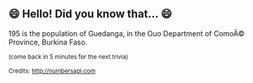 ## :smile: Hello! Did you know that... :smile:
195 is the population of Guedanga, in the Ouo Department of ComoÃ© Province, Burkina Faso.

<sup>(come back in 5 minutes for the next trivia)</sup>


<sup>Credits: http://numbersapi.com</sup>

